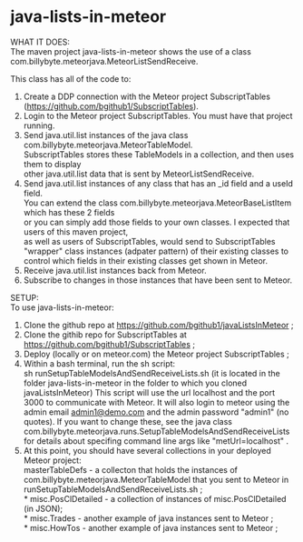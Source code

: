 java-lists-in-meteor
====================

WHAT IT DOES:  
The maven project java-lists-in-meteor shows the use of a class  
com.billybyte.meteorjava.MeteorListSendReceive.  

This class has all of the code to:  
   1.  Create a DDP connection with the Meteor project SubscriptTables (https://github.com/bgithub1/SubscriptTables).  
   2.	Login to the Meteor project SubscriptTables.  You must have that project running.  
   3.	Send java.util.list instances of the java class 
			com.billybyte.meteorjava.MeteorTableModel.  
	SubscriptTables stores these TableModels in a collection, and then uses them to display  
	other java.util.list data that is sent by MeteorListSendReceive.  
   4.	Send java.util.list instances of any class that has an _id field and a useId field.  
	You can extend the class com.billybyte.meteorjava.MeteorBaseListItem which has these 2 fields  
	or you can simply add those fields to your own classes.  I expected that users of this maven project,  
	as well as users of SubscriptTables, would send to SubscriptTables "wrapper" class instances (adpater pattern) of their
	existing classes to control which fields in their existing classes get shown in Meteor.
   5.  Receive java.util.list instances back from Meteor.
   6.  Subscribe to changes in those instances that have been sent to Meteor.

SETUP:  
To use java-lists-in-meteor:  
   1. Clone the github repo at https://github.com/bgithub1/javaListsInMeteor ;
   2. Clone the githib repo for SubscriptTables at https://github.com/bgithub1/SubscriptTables ;
   3. Deploy (locally or on meteor.com) the Meteor project SubscriptTables ;
   4. Within a bash terminal, run the sh script:   
      sh runSetupTableModelsAndSendReceiveLists.sh (it is located in the folder java-lists-in-meteor in the folder to which you cloned javaListsInMeteor)
      This script will use the url localhost and the port 3000 to communicate with Meteor.
      It will also login to meteor using the admin email admin1@demo.com and the admin password "admin1" (no quotes).
      If you want to change these, see the java class com.billybyte.meteorjava.runs.SetupTableModelsAndSendReceiveLists for details about specifing command line args like "metUrl=localhost" .
   5.  At this point, you should have several collections in your deployed Meteor project:  
      masterTableDefs - a collecton that holds the instances of com.billybyte.meteorjava.MeteorTableModel that you sent to Meteor in runSetupTableModelsAndSendReceiveLists.sh ;  
      *  misc.PosClDetailed - a collection of instances of misc.PosClDetailed (in JSON);  
      *  misc.Trades - another example of java instances sent to Meteor ;  
      *  misc.HowTos - another example of java instances sent to Meteor ;  




